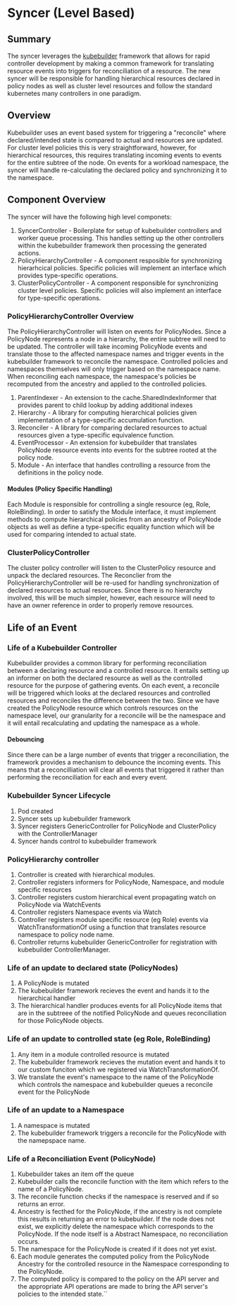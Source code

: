 # Syncer (Level Based)

## Summary

The syncer leverages the
[kubebuilder](https://github.com/kubernetes-sigs/kubebuilder) framework that
allows for rapid controller development by making a common framework for
translating resource events into triggers for reconciliation of a resource. The
new syncer will be responsible for handling hierarchical resources declared in
policy nodes as well as cluster level resources and follow the standard
kubernetes many controllers in one paradigm.

## Overview

Kubebuilder uses an event based system for triggering a "reconcile" where
declared/intended state is compared to actual and resources are updated. For
cluster level policies this is very straightforward, however, for hierarchical
resources, this requires translating incoming events to events for the entire
subtree of the node. On events for a workload namespace, the syncer will handle
re-calculating the declared policy and synchronizing it to the namespace.

## Component Overview

The syncer will have the following high level componets:

1.  SyncerController - Boilerplate for setup of kubebuilder controllers and
    worker queue processing. This handles setting up the other controllers
    within the kubebuilder framework then processing the generated actions.
1.  PolicyHierarchyController - A component resposible for synchronizing
    hierarhcical policies. Specific policies will implement an interface which
    provides type-specific operations.
1.  ClusterPolicyController - A component responsible for synchronizing cluster
    level policies. Specific policies will also implement an interface for
    type-specific operations.

### PolicyHierarchyController Overview

The PolicyHierarchyController will listen on events for PolicyNodes. Since a
PolicyNode represents a node in a hierarchy, the entire subtree will need to be
updated. The controller will take incoming PolicyNode events and translate those
to the affected namespace names and trigger events in the kubebuilder framework
to reconcile the namespace. Controlled policies and namespaces themselves will
only trigger based on the namespace name. When reconciling each namespace, the
namespace's policies be recomputed from the ancestry and applied to the
controlled policies.

1.  ParentIndexer - An extension to the cache.SharedIndexInformer that provides
    parent to child lookup by adding additional indexes
1.  Hierarchy - A library for computing hierarchical policies given
    implementation of a type-specific accumulation function.
1.  Reconciler - A library for comparing declared resources to actual resources
    given a type-specific equivalence function.
1.  EventProcessor - An extension for kubebuilder that translates PolicyNode
    resource events into events for the subtree rooted at the policy node.
1.  Module - An interface that handles controlling a resource from the
    definitions in the policy node.

#### Modules (Policy Specific Handling)

Each Module is responsible for controlling a single resource (eg, Role,
RoleBinding). In order to satisfy the Module interface, it must implement
methods to compute hierarchical policies from an ancestry of PolicyNode objects
as well as define a type-specific equality function which will be used for
comparing intended to actual state.

### ClusterPolicyController

The cluster policy controller will listen to the ClusterPolicy resource and
unpack the declared resources. The Reconclier from the PolicyHierarchyController
will be re-used for handling synchronization of declared resources to actual
resources. Since there is no hierarchy involved, this will be much simpler,
however, each resource will need to have an owner reference in order to properly
remove resources.

## Life of an Event

### Life of a Kubebuilder Controller

Kubebuilder provides a common library for performing reconciliation between a
declaring resource and a controlled resource. It entails setting up an informer
on both the declared resource as well as the controlled resource for the purpose
of gathering events. On each event, a reconcile will be triggered which looks at
the declared resources and controlled resources and reconciles the difference
between the two. Since we have created the PolicyNode resource which controls
resources on the namespace level, our granularity for a reconcile will be the
namespace and it will entail recalculating and updating the namespace as a
whole.

#### Debouncing

Since there can be a large number of events that trigger a reconciliation, the
framework provides a mechanism to debounce the incoming events. This means that
a reconcilliation will clear all events that triggered it rather than performing
the reconciliation for each and every event.

### Kubebuilder Syncer Lifecycle

1.  Pod created
1.  Syncer sets up kubebuilder framework
1.  Syncer registers GenericController for PolicyNode and ClusterPolicy with the
    ControllerManager
1.  Syncer hands control to kubebuilder framework

### PolicyHierarchy controller

1.  Controller is created with hierarchical modules.
1.  Controller registers informers for PolicyNode, Namespace, and module
    specific resources
1.  Controller registers custom hierarchical event propagating watch on
    PolicyNode via WatchEvents
1.  Controller registers Namespace events via Watch
1.  Controller registers module specific resource (eg Role) events via
    WatchTransformationOf using a function that translates resource namespace to
    policy node name.
1.  Controller returns kubebuilder GenericController for registration with
    kubebuilder ControllerManager.

### Life of an update to declared state (PolicyNodes)

1.  A PolicyNode is mutated
1.  The kubebuilder framework recieves the event and hands it to the
    hierarchical handler
1.  The hierarchical handler produces events for all PolicyNode items that are
    in the subtreee of the notified PolicyNode and queues reconciliation for
    those PolicyNode objects.

### Life of an update to controlled state (eg Role, RoleBinding)

1.  Any item in a module controlled resource is mutated
1.  The kubebuilder framework recieves the mutation event and hands it to our
    custom funciton which we registered via WatchTransformationOf.
1.  We translate the event's namespace to the name of the PolicyNode which
    controls the namespace and kubebuilder queues a reconcile event for the
    PolicyNode

### Life of an update to a Namespace

1.  A namespace is mutated
1.  The kubebuilder framework triggers a reconcile for the PolicyNode with the
    namepspace name.

### Life of a Reconciliation Event (PolicyNode)

1.  Kubebuilder takes an item off the queue
1.  Kubebuilder calls the reconcile function with the item which refers to the
    name of a PolicyNode.
1.  The reconcile function checks if the namespace is reserved and if so returns
    an error.
1.  Ancestry is fecthed for the PolicyNode, if the ancestry is not complete this
    results in returning an error to kubebuilder. If the node does not exist, we
    explicitly delete the namespace which corresponds to the PolicyNode. If the
    node itself is a Abstract Namespace, no reconciliation occurs.
1.  The namespace for the PolicyNode is created if it does not yet exist.
1.  Each module generates the computed policy from the PolicyNode Ancestry for
    the controlled resource in the Namespace corresponding to the PolicyNode.
1.  The computed policy is compared to the policy on the API server and the
    appropriate API operations are made to bring the API server's policies to
    the intended state.``

